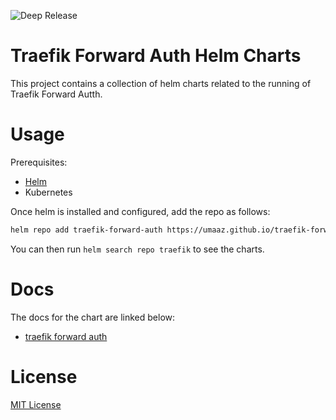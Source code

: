 ![Deep Release](https://img.shields.io/github/v/release/umaaz/traefik-forward-auth?filter=traefik-forward-auth*)

# Traefik Forward Auth Helm Charts

This project contains a collection of helm charts related to the running of Traefik Forward Autth.

# Usage
Prerequisites:
- [Helm](https://helm.sh/)
- Kubernetes

Once helm is installed and configured, add the repo as follows:
```bash
helm repo add traefik-forward-auth https://umaaz.github.io/traefik-forward-auth/
```

You can then run `helm search repo traefik` to see the charts.

# Docs
The docs for the chart are linked below:

- [traefik forward auth](https://umaaz.github.io/traefik-forward-auth/traefik-forward-auth/)

# License

[MIT License](./LICENSE)
